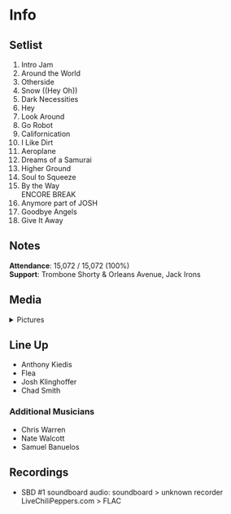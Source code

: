 # Info

## Setlist

1. Intro Jam
2. Around the World
3. Otherside
4. Snow ((Hey Oh))
5. Dark Necessities
6. Hey
7. Look Around
8. Go Robot
9. Californication
10. I Like Dirt
11. Aeroplane
12. Dreams of a Samurai
13. Higher Ground
14. Soul to Squeeze
15. By the Way
<br> ENCORE BREAK
16. Anymore part of JOSH
17. Goodbye Angels
18. Give It Away

## Notes

**Attendance**: 15,072 / 15,072 (100%)
<br>
**Support**: Trombone Shorty & Orleans Avenue, Jack Irons

## Media 

<details>
  <summary>Pictures</summary>
  <!--<img alt="Setlist" title="Setlist" src="_.jpg" height="200" />
  <img alt="Clipping" title="Clipping" src="_.jpg" height="200" />
  <img alt="Flyer" title="Flyer" src="_.jpg" height="200" />-->
</details>

## Line Up

* Anthony Kiedis
* Flea
* Josh Klinghoffer
* Chad Smith

### Additional Musicians

* Chris Warren  
* Nate Walcott  
* Samuel Banuelos

## Recordings

* SBD #1 soundboard audio: soundboard > unknown recorder LiveChiliPeppers.com > FLAC


